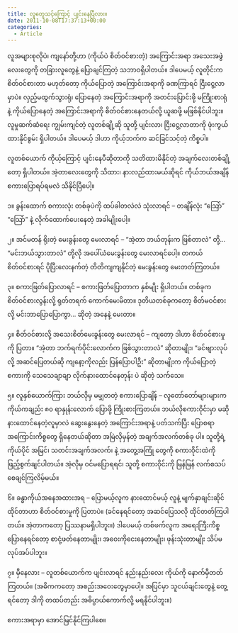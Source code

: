 ```yaml
---
title: လူတွေသင့်ကြောင့် ပျင်းနေပြီလား။
date: 2011-10-08T17:37:13+00:00
categories:
  - Article
---
```

လူအများစုလိုပဲ၊ ကျနော်တို့ဟာ (ကိုယ်ပဲ စိတ်ဝင်စားတဲ့) အကြောင်းအရာ အသေးအဖွဲ လေးတွေကို တခြားလူတွေနဲ့ ပြောချင်ကြတဲ့ သဘာဝရှိပါတယ်။ ဒါပေမယ့် လူတိုင်းက စိတ်ဝင်စားတာ မဟုတ်တော့ ကိုယ်ပြောတဲ့ အကြောင်းအရာကို ခဏကြာရင် ငြီးငွေ့လာမှာပဲ။ လှည့်မထွက်သွားရုံ၊ ပြောနေတဲ့ အကြောင်းအရာကို အတင်းပြောင်းဖို့ မကြိုးစားရုံနဲ့ ကိုယ်ပြောနေတဲ့ အကြောင်းအရာကို စိတ်ဝင်စားနေတယ်လို့ ယူဆဖို့ မဖြစ်နိုင်ပါဘူး။ လူမှုဆက်ဆံရေး ကျွမ်းကျင်တဲ့ လူတစ်ချို့ဆို သူတို့ ပျင်းလာ၊ ငြီးငွေ့လာတာကို ဖုံးကွယ်ထားနိုင်စွမ်း ရှိပါတယ်။ ဒါပေမယ့် ဒါဟာ ကိုယ့်ဘက်က ဆင်ခြင်သင့်တဲ့ ကိစ္စပါ။

လူတစ်ယောက် ကိုယ့်ကြောင့် ပျင်းနေပီဆိုတာကို သတိထားမိနိုင်တဲ့ အချက်လေးတစ်ချို့တော့ ရှိပါတယ်။ အဲ့တာလေးတွေကို သိထား၊ နားလည်ထားမယ်ဆိုရင် ကိုယ်ဘယ်အချိန် စကားပြောရပ်ရမလဲ သိနိုင်ပြီပေါ့။

၁။ ခွန်းထောက် စကားလုံး တစ်ခုပဲကို ထပ်ခါတလဲလဲ သုံးလာရင် &#8211; တချိန်လုံး “သြော်” “သြော်” နဲ့ လိုက်ထောက်ပေးနေတဲ့ အခါမျိုးပေါ့။

၂။ အင်မတန် ရိုးတဲ့ မေးခွန်းတွေ မေးလာရင် &#8211; “အဲ့တာ ဘယ်တုန်းက ဖြစ်တာလဲ” တို့… “မင်းဘယ်သွားတာလဲ” တို့လို အပေါ်ယံမေးခွန်းတွေ မေးလာရင်ပေါ့။ တကယ်စိတ်ဝင်စားရင် ပိုပြီးလေးနက်တဲ့ တိတိကျကျနိုင်တဲ့ မေးခွန်းတွေ မေးတတ်ကြတယ်။

၃။ စကားဖြတ်ပြောလာရင် &#8211; စကားဖြတ်ပြောတာက နှစ်မျိုး ရှိပါတယ်။ တစ်ခုက စိတ်ဝင်စားလွန်းလို့ ရုတ်တရက် ကောက်မေးမိတာ။ ဒုတိယတစ်ခုကတော့ စိတ်မဝင်စားလို့ မင်းဘာပြောပြောကွာ… ဆိုတဲ့ အနေနဲ့ မေးတာ။

၄။ စိတ်ဝင်စားလို့ အသေးစိတ်မေးခွန်းတွေ မေးလာရင် &#8211; ကျတော့ ဒါဟာ စိတ်ဝင်စားမှုကို ပြတာ။ “အဲ့တာ ဘက်ရက်ပိုင်းလောက်က ဖြစ်သွားတာလဲ” ဆိုတာမျိုး၊ “ခင်ဗျားလုပ်လို့ အဆင်ပြေတယ်ဆို ကျနော့ကိုလည်း ပြန်ပြောပါဦး” ဆိုတာမျိုးက ကိုယ်ပြောတဲ့ စကားကို သေသေချာချာ လိုက်နားထောင်နေတုန်း ပဲ ဆိုတဲ့ သက်သေ။

၅။ လူနှစ်ယောက်ကြား ဘယ်လိုမှ မမျှတတဲ့ စကားပြောချိန် &#8211; လူတော်တော်များများက ကိုယ်ကချည်း ၈၀ ရာနှုန်းလောက် ပြောဖို့ ကြိုးစားကြတယ်။ ဘယ်လိုစကားဝိုင်းမှာ မဆို နားထောင်နေတဲ့လူမှာလဲ ဆွေးနွေးနေတဲ့ အကြောင်းအရာနဲ့ ပတ်သက်ပြီး ပြောစရာ အကြောင်းကိစ္စတွေ ရှိနေတယ်ဆိုတာ အမြဲလိုမှန်တဲ့ အချက်အလက်တစ်ခု ပါ။ သူတို့ရဲ့ ကိုယ်ပိုင် အမြင်၊ သတင်းအချက်အလက်၊ နဲ့ အတွေ့အကြုံ တွေကို စကားဝိုင်းထဲကို ဖြည့်စွက်ချင်ပါတယ်။ အဲ့လိုမှ ဝင်မပြောရရင်၊ သူတို့ စကားဝိုင်းကို မြန်မြန် လက်စသပ်စေချင်ကြလိမ့်မယ်။

၆။ ခန္ဓာကိုယ်အနေအထားအရ &#8211; ပြောမယ့်လူက နားထောင်မယ့် လူနဲ့ မျက်နှာချင်းဆိုင် ထိုင်တာဟာ စိတ်ဝင်စားမှုကို ပြတာပဲ။ (ခင်နေရင်တော့ အဆင်ပြေသလို ထိုင်တတ်ကြပါတယ်။ အဲ့တာကတော့ ပြဿနာမရှိပါဘူး။) ဒါပေမယ့် တစ်ဖက်လူက အရေးကြီးကိစ္စ ပြောနေရင်တော့ စာငုံ့ဖတ်နေတာမျိုး၊ အဝေးကိုငေးနေတာမျိုး၊ ဖုန်းသုံးတာမျိုး သိပ်မလုပ်အပ်ပါဘူး။

၇။ မှီနေလား &#8211; လူတစ်ယောက်က ပျင်းလာရင် နည်းနည်းလေး ကိုယ်ကို နောက်မှီတတ်ကြတယ်။ (အဓိကကတော့ အစည်းအဝေးတွေမှာပေါ့။ အပြင်မှာ သူငယ်ချင်းတွေနဲ့ တွေ့ရင်တော့ ဒါကို တထပ်တည်း အဓိပ္ပာယ်ကောက်လို့ မရနိုင်ပါဘူး။)

စကားအရာမှာ အောင်မြင်နိုင်ကြပါစေ။